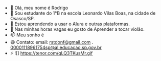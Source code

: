 - 👋 Olá, meu nome é Rodrigo
-   👀 Sou estudante do 1°B na escola Leonardo Vilas Boas, na cidade de Osasco/SP.
- 🌱 Estou aprendendo a usar o Alura e outras plataformas.
- 💞️ Nas minhas horas vagas eu gosto de Aprender a tocar violão.
- 📫 Meu sonho é
- 😄 Contato: email: rstdonf@gmail.com . 00001118961754sp@al.educacao.sp.gov.br
- ⚡ ![] https://tenor.com/qLQ3TKusMr.gif
<!---
Rodrigo1247/Rodrigo1247 is a ✨ special ✨ repository because its `README.md` (this file) appears on your GitHub profile.
You can click the Preview link to take a look at your changes.
--->
